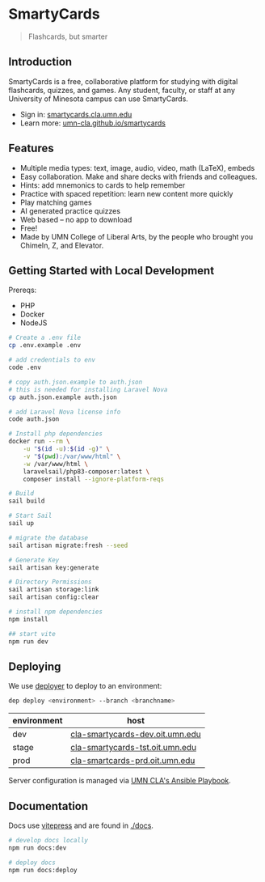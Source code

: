 # SmartyCards

> Flashcards, but smarter

## Introduction

SmartyCards is a free, collaborative platform for studying with digital flashcards, quizzes, and games. Any student, faculty, or staff at any University of Minesota campus can use SmartyCards.

- Sign in: [smartycards.cla.umn.edu](https://smartycards.cla.umn.edu)
- Learn more: [umn-cla.github.io/smartycards](https://umn-cla.github.io/smartycards)

## Features

- Multiple media types: text, image, audio, video, math (LaTeX), embeds
- Easy collaboration. Make and share decks with friends and colleagues.
- Hints: add mnemonics to cards to help remember
- Practice with spaced repetition: learn new content more quickly
- Play matching games
- AI generated practice quizzes
- Web based – no app to download
- Free!
- Made by UMN College of Liberal Arts, by the people who brought you ChimeIn, Z, and Elevator.

## Getting Started with Local Development

Prereqs:

- PHP
- Docker
- NodeJS

```sh
# Create a .env file
cp .env.example .env

# add credentials to env
code .env

# copy auth.json.example to auth.json
# this is needed for installing Laravel Nova
cp auth.json.example auth.json

# add Laravel Nova license info
code auth.json

# Install php dependencies
docker run --rm \
    -u "$(id -u):$(id -g)" \
    -v "$(pwd):/var/www/html" \
    -w /var/www/html \
    laravelsail/php83-composer:latest \
    composer install --ignore-platform-reqs

# Build
sail build

# Start Sail
sail up

# migrate the database
sail artisan migrate:fresh --seed

# Generate Key
sail artisan key:generate

# Directory Permissions
sail artisan storage:link
sail artisan config:clear

# install npm dependencies
npm install

## start vite
npm run dev

```

## Deploying

We use [deployer](https://deployer.org/) to deploy to an environment:

```sh
dep deploy <environment> --branch <branchname>
```

| environment | host                                                                       |
| ----------- | -------------------------------------------------------------------------- |
| dev         | [cla-smartycards-dev.oit.umn.edu](https://cla-smartycards-dev.oit.umn.edu) |
| stage       | [cla-smartycards-tst.oit.umn.edu](https://cla-smartycards-tst.oit.umn.edu) |
| prod        | [cla-smartcards-prd.oit.umn.edu](https://cla-smartcards-prd.oit.umn.edu)   |

Server configuration is managed via [UMN CLA's Ansible Playbook](https://github.com/umn-cla/ansible-rhel9).

## Documentation

Docs use [vitepress](https://vitepress.dev/) and are found in [./docs](./docs/).

```sh
# develop docs locally
npm run docs:dev

# deploy docs
npm run docs:deploy
```
